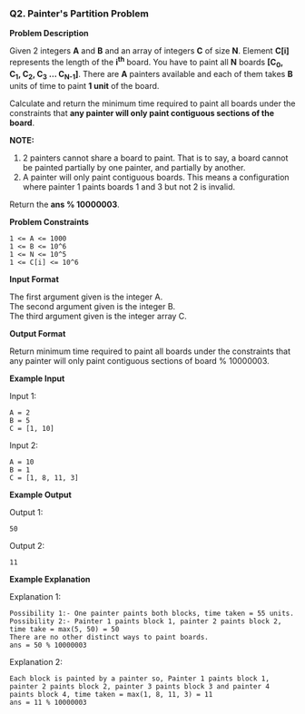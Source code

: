### Q2. Painter's Partition Problem

**Problem Description**

Given 2 integers **A** and **B** and an array of integers **C** of size **N**. Element **C[i]** represents the length of the **i<sup>th</sup>** board.
You have to paint all **N** boards **[C<sub>0</sub>, C<sub>1</sub>, C<sub>2</sub>, C<sub>3</sub> … C<sub>N-1</sub>]**. There are **A** painters available and each of them takes **B** units of time to paint **1 unit** of the board.

Calculate and return the minimum time required to paint all boards under the constraints that **any painter will only paint contiguous sections of the board**.

**NOTE:**
1. 2 painters cannot share a board to paint. That is to say, a board cannot be painted partially by one painter, and partially by another.
2. A painter will only paint contiguous boards. This means a configuration where painter 1 paints boards 1 and 3 but not 2 is invalid.
   
Return the **ans % 10000003**.

**Problem Constraints**

```
1 <= A <= 1000
1 <= B <= 10^6
1 <= N <= 10^5
1 <= C[i] <= 10^6
```

**Input Format**

The first argument given is the integer A.  
The second argument given is the integer B.  
The third argument given is the integer array C.

**Output Format**

Return minimum time required to paint all boards under the constraints that any painter will only paint contiguous sections of board % 10000003.

**Example Input**

Input 1:
```
A = 2
B = 5
C = [1, 10]
```

Input 2:
```
A = 10
B = 1
C = [1, 8, 11, 3]
```

**Example Output**

Output 1:
```
50
```

Output 2:
```
11
```

**Example Explanation**

Explanation 1:
```
Possibility 1:- One painter paints both blocks, time taken = 55 units.
Possibility 2:- Painter 1 paints block 1, painter 2 paints block 2, time take = max(5, 50) = 50
There are no other distinct ways to paint boards.
ans = 50 % 10000003
```

Explanation 2:
```
Each block is painted by a painter so, Painter 1 paints block 1, painter 2 paints block 2, painter 3 paints block 3 and painter 4 paints block 4, time taken = max(1, 8, 11, 3) = 11
ans = 11 % 10000003
```